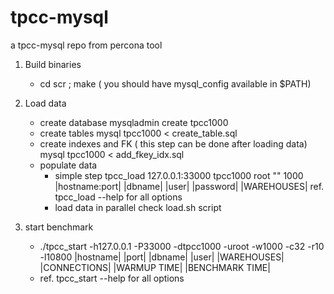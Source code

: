 # tpcc-mysql
a tpcc-mysql repo from percona tool

1. Build binaries
   * cd scr ; make
   ( you should have mysql_config available in $PATH)

2. Load data
   * create database
     mysqladmin create tpcc1000
   * create tables
     mysql tpcc1000 < create_table.sql
   * create indexes and FK ( this step can be done after loading data)
     mysql tpcc1000 < add_fkey_idx.sql
   * populate data
     - simple step
       tpcc_load 127.0.0.1:33000 tpcc1000 root "" 1000
                 |hostname:port| |dbname| |user| |password| |WAREHOUSES|
       ref. tpcc_load --help for all options
     - load data in parallel 
       check load.sh script

3. start benchmark
   * ./tpcc_start -h127.0.0.1 -P33000 -dtpcc1000 -uroot -w1000 -c32 -r10 -l10800
                  |hostname| |port| |dbname| |user| |WAREHOUSES| |CONNECTIONS| |WARMUP TIME| |BENCHMARK TIME|
   * ref. tpcc_start --help for all options 
